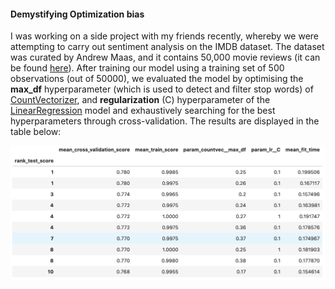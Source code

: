 #### **Demystifying Optimization bias**

I was working on a side project with my friends recently, whereby we were attempting to carry out sentiment analysis on the IMDB dataset. The dataset was curated by Andrew Maas, and it contains 50,000 movie reviews (it can be found [here](https://www.kaggle.com/utathya/imdb-review-dataset/download)). After training our model using a training set of 500 observations (out of 50000), we evaluated the model by optimising the **max_df** hyperparameter (which is used to detect and filter stop words) of [CountVectorizer](https://scikit-learn.org/stable/modules/generated/sklearn.feature_extraction.text.CountVectorizer.html), and **regularization** (C) hyperparameter of the [LinearRegression](https://scikit-learn.org/stable/modules/generated/sklearn.linear_model.LinearRegression.html) model and exhaustively searching for the best hyperparameters through cross-validation. The results are displayed in the table below: 

![](table1.png)

